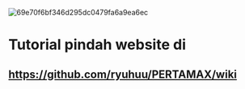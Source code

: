 ![69e70f6bf346d295dc0479fa6a9ea6ec](https://github.com/user-attachments/assets/e265d523-2520-4765-ae91-7729f08928c0)
# Tutorial pindah website di
## https://github.com/ryuhuu/PERTAMAX/wiki
